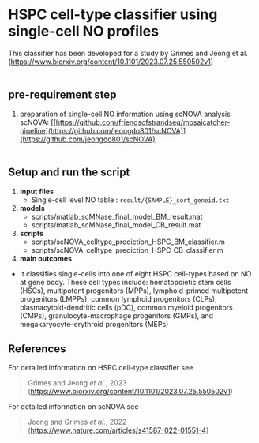 # HSPC cell-type classifier using single-cell NO profiles
This classifier has been developed for a study by Grimes and Jeong et al. (https://www.biorxiv.org/content/10.1101/2023.07.25.550502v1)
<br/><br/>

## pre-requirement step
1. preparation of single-cell NO information using scNOVA analysis <br>
scNOVA: [[https://github.com/friendsofstrandseq/mosaicatcher-pipeline](https://github.com/jeongdo801/scNOVA)](https://github.com/jeongdo801/scNOVA)
<br/><br/>
## Setup and run the script
1. **input files**
	* Single-cell level NO table : `result/{SAMPLE}_sort_geneid.txt`
2. **models**
	* scripts/matlab_scMNase_final_model_BM_result.mat
	* scripts/matlab_scMNase_final_model_CB_result.mat
3. **scripts**
	* scripts/scNOVA_celltype_prediction_HSPC_BM_classifier.m
	* scripts/scNOVA_celltype_prediction_HSPC_CB_classifier.m
4. **main outcomes**
  * It classifies single-cells into one of eight HSPC cell-types based on NO at gene body. These cell types include: hematopoietic stem cells (HSCs), multipotent progenitors (MPPs), lymphoid-primed multipotent progenitors (LMPPs), common lymphoid progenitors (CLPs), plasmacytoid-dendritic cells (pDC), common myeloid progenitors (CMPs), granulocyte-macrophage progenitors (GMPs), and megakaryocyte–erythroid progenitors (MEPs) 



## References
For detailed information on HSPC cell-type classifier see
> Grimes and Jeong *et al.*, 2023 (https://www.biorxiv.org/content/10.1101/2023.07.25.550502v1)

For detailed information on scNOVA see
> Jeong and Grimes *et al.*, 2022 (https://www.nature.com/articles/s41587-022-01551-4)
